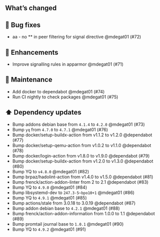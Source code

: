 ## What’s changed
## 🐛 Bug fixes

- aa - no ** in peer filtering for signal directive @mdegat01 (#72)

## 🚀 Enhancements

- Improve signalling rules in apparmor @mdegat01 (#71)

## 🧰 Maintenance

- Add docker to dependabot @mdegat01 (#74)
- Run CI nightly to check packages @mdegat01 (#75)

## ⬆️ Dependency updates

- Bump addons debian base from `4.1.4` to `4.2.0` @mdegat01 (#73)
- Bump `yq` from `4.7.0` to `4.7.1` @mdegat01 (#76)
- Bump docker/setup-buildx-action from v1.1.2 to v1.2.0 @dependabot (#77)
- Bump docker/setup-qemu-action from v1.0.2 to v1.1.0 @dependabot (#78)
- Bump docker/login-action from v1.8.0 to v1.9.0 @dependabot (#79)
- Bump docker/setup-buildx-action from v1.2.0 to v1.3.0 @dependabot (#80)
- Bump YQ to `v4.8.0` @mdegat01 (#82)
- Bump brpaz/hadolint-action from v1.4.0 to v1.5.0 @dependabot (#81)
- Bump frenck/action-addon-linter from 2 to 2.1 @dependabot (#83)
- Bump YQ to `4.9.0` @mdegat01 (#84)
- Bump libsystemd-dev to `247.3-5~bpo10+1` @mdegat01 (#86)
- Bump YQ to `4.9.1` @mdegat01 (#85)
- Bump actions/stale from 3.0.18 to 3.0.19 @dependabot (#87)
- Bump addon debian base to `4.2.1` @mdegat01 (#88)
- Bump frenck/action-addon-information from 1.0.0 to 1.1 @dependabot (#89)
- Bump promtail journal base to `1.0.1` @mdegat01 (#90)
- Bump YQ to `4.9.2` @mdegat01 (#91)
